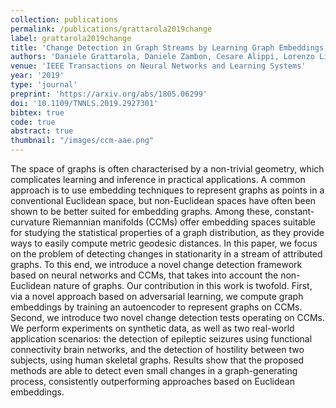 ```yaml
---
collection: publications
permalink: /publications/grattarola2019change
label: grattarola2019change
title: 'Change Detection in Graph Streams by Learning Graph Embeddings on Constant-Curvature Manifolds'
authors: 'Daniele Grattarola, Daniele Zambon, Cesare Alippi, Lorenzo Livi'
venue: 'IEEE Transactions on Neural Networks and Learning Systems'
year: '2019' 
type: 'journal'
preprint: 'https://arxiv.org/abs/1805.06299'
doi: '10.1109/TNNLS.2019.2927301'
bibtex: true
code: true
abstract: true
thumbnail: "/images/ccm-aae.png"
---
```

The space of graphs is often characterised by a non-trivial geometry, which complicates learning and inference in practical applications. A common approach is to use embedding techniques to represent graphs as points in a conventional Euclidean space, but non-Euclidean spaces have often been shown to be better suited for embedding graphs. Among these, constant-curvature Riemannian manifolds (CCMs) offer embedding spaces suitable for studying the statistical properties of a graph distribution, as they provide ways to easily compute metric geodesic distances. In this paper, we focus on the problem of detecting changes in stationarity in a stream of attributed graphs. To this end, we introduce a novel change detection framework based on neural networks and CCMs, that takes into account the non-Euclidean nature of graphs. Our contribution in this work is twofold. First, via a novel approach based on adversarial learning, we compute graph embeddings by training an autoencoder to represent graphs on CCMs. Second, we introduce two novel change detection tests operating on CCMs. We perform experiments on synthetic data, as well as two real-world application scenarios: the detection of epileptic seizures using functional connectivity brain networks, and the detection of hostility between two subjects, using human skeletal graphs. Results show that the proposed methods are able to detect even small changes in a graph-generating process, consistently outperforming approaches based on Euclidean embeddings. 

